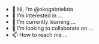 - 👋 Hi, I’m @okogabrielota
- 👀 I’m interested in ...
- 🌱 I’m currently learning ...
- 💞️ I’m looking to collaborate on ...
- 📫 How to reach me ...

<!---
okogabrielota/okogabrielota is a ✨ special ✨ repository because its `README.md` (this file) appears on your GitHub profile.
You can click the Preview link to take a look at your changes.
--->
